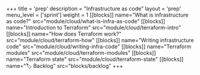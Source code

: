 +++
title = 'prep'
description = "Infrastructure as code"
layout = 'prep'
menu_level = ['sprint']
weight = 1
[[blocks]]
name="What is infrastructure as code?"
src="module/cloud/what-is-infra-as-code"
[[blocks]]
name="Introduction to Terraform"
src="module/cloud/terraform-intro"
[[blocks]]
name="How does Terraform work?"
src="module/cloud/terraform-how"
[[blocks]]
name="Writing infrastructure code"
src="module/cloud/writing-infra-code"
[[blocks]]
name="Terraform modules"
src="module/cloud/terraform-modules"
[[blocks]]
name="Terraform state"
src="module/cloud/terraform-state"
[[blocks]]
name="🏷️ Backlog"
src="blocks/backlog"
+++

